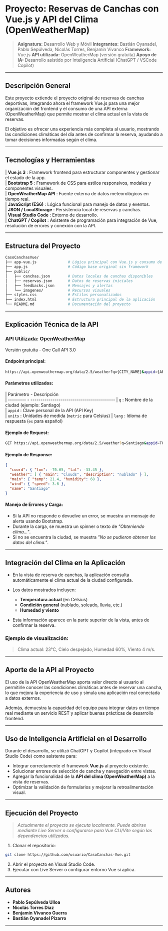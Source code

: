 # Proyecto: Reservas de Canchas con Vue.js y API del Clima (OpenWeatherMap)

> **Asignatura:** Desarrollo Web y Móvil
> **Integrantes:** Bastián Oyanadel, Pablo Sepúlveda, Nicolás Torres, Benjamín Vivanco
> **Framework:** Vue.js
> **API utilizada:** OpenWeatherMap (versión gratuita)
> **Apoyo de IA:** Desarrollo asistido por Inteligencia Artificial (ChatGPT / VSCode Copilot)

---

## Descripción General

Este proyecto extiende el proyecto original de reservas de canchas deportivas, integrando ahora el framework Vue.js para una mejor organización del frontend y el consumo de una API externa (OpenWeatherMap) que permite mostrar el clima actual en la vista de reservas.

El objetivo es ofrecer una experiencia más completa al usuario, mostrando las condiciones climáticas del día antes de confirmar la reserva, ayudando a tomar decisiones informadas según el clima.

---

## Tecnologías y Herramientas

| **Vue.js 3**            : Framework frontend para estructurar componentes y gestionar el estado de la app.                
| **Bootstrap 5**         : Framework de CSS para estilos responsivos, modales y componentes visuales.                      
| **OpenWeatherMap API**  : Fuente externa de datos meteorológicos en tiempo real.                                          
| **JavaScript (ES6)**    : Lógica funcional para manejo de datos y eventos.                                                
| **JSON / LocalStorage** : Persistencia local de reservas y canchas.                                                       
| **Visual Studio Code**  : Entorno de desarrollo.                                                                          
| **ChatGPT / Copilot**   : Asistente de programación para integración de Vue, resolución de errores y conexión con la API. 

---

## Estructura del Proyecto

```bash
CasoCanchasVue/
├── app-vue.js              # Lógica principal con Vue.js y consumo de la API del clima
├── app.js                  # Código base original sin framework
├── public/
│   ├── canchas.json        # Datos locales de canchas disponibles
│   ├── reservas.json       # Datos de reservas iniciales
│   ├── feedbacks.json      # Mensajes y alertas
│   └── imagenes/           # Recursos visuales
├── styles.css              # Estilos personalizados
├── index.html              # Estructura principal de la aplicación
└── README.md               # Documentación del proyecto
```

---

## Explicación Técnica de la API

### API Utilizada: [OpenWeatherMap](https://openweathermap.org/api)

Versión gratuita - One Call API 3.0

#### Endpoint principal:

```bash
https://api.openweathermap.org/data/2.5/weather?q={CITY_NAME}&appid={API_KEY}&units=metric&lang=es
```

#### Parámetros utilizados:

| Parámetro - Descripción                                
| --------- - ------------------------------------------ 
| `q`       : Nombre de la ciudad (ejemplo: Santiago)    
| `appid`   : Clave personal de la API (API Key)         
| `units`   : Unidades de medida (`metric` para Celsius) 
| `lang`    : Idioma de respuesta (`es` para español)    

#### Ejemplo de Request:

```bash
GET https://api.openweathermap.org/data/2.5/weather?q=Santiago&appid=TU_API_KEY&units=metric&lang=es
```

#### Ejemplo de Response:

```json
{
  "coord": { "lon": -70.65, "lat": -33.45 },
  "weather": [ { "main": "Clouds", "description": "nublado" } ],
  "main": { "temp": 21.4, "humidity": 68 },
  "wind": { "speed": 3.6 },
  "name": "Santiago"
}
```

#### Manejo de Errores y Carga:

* Si la API no responde o devuelve un error, se muestra un mensaje de alerta usando Bootstrap.
* Durante la carga, se muestra un spinner o texto de *"Obteniendo clima..."*.
* Si no se encuentra la ciudad, se muestra *"No se pudieron obtener los datos del clima."*.

---

## Integración del Clima en la Aplicación

* En la vista de reserva de canchas, la aplicación consulta automáticamente el clima actual de la ciudad configurada.
* Los datos mostrados incluyen:

  * **Temperatura actual** (en Celsius)
  * **Condición general** (nublado, soleado, lluvia, etc.)
  * **Humedad y viento**
* Esta información aparece en la parte superior de la vista, antes de confirmar la reserva.

### **Ejemplo de visualización:**

> Clima actual: 23°C, Cielo despejado, Humedad 60%, Viento 4 m/s.

---

## Aporte de la API al Proyecto

El uso de la API OpenWeatherMap aporta valor directo al usuario al permitirle conocer las condiciones climáticas antes de reservar una cancha, lo que mejora la experiencia de uso y simula una aplicación real conectada a datos externos.

Además, demuestra la capacidad del equipo para integrar datos en tiempo real mediante un servicio REST y aplicar buenas prácticas de desarrollo frontend.

---

## Uso de Inteligencia Artificial en el Desarrollo

Durante el desarrollo, se utilizó ChatGPT y Copilot (integrado en Visual Studio Code) como asistente para:

* Integrar correctamente el framework **Vue.js** al proyecto existente.
* Solucionar errores de selección de cancha y navegación entre vistas.
* Agregar la funcionalidad de la **API del clima (OpenWeatherMap)** a la vista de reservas.
* Optimizar la validación de formularios y mejorar la retroalimentación visual.

---

## Ejecución del Proyecto

> *Actualmente el proyecto se ejecuta localmente.*
> *Puede abrirse mediante Live Server o configurarse para Vue CLI/Vite según las dependencias utilizadas.*

1. Clonar el repositorio:

```bash
git clone https://github.com/usuario/CasoCanchas-Vue.git
```

2. Abrir el proyecto en Visual Studio Code.
3. Ejecutar con Live Server o configurar entorno Vue si aplica.


---


## Autores

- **Pablo Sepúlveda Ulloa**
- **Nicolás Torres Diaz**
- **Benjamín Vivanco Guerra**
- **Bastián Oyanadel Pizarro**

---
